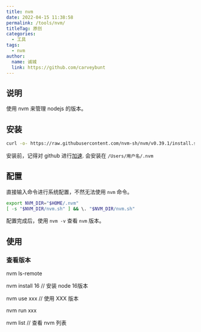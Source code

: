 ```yaml
---
title: nvm
date: 2022-04-15 11:38:58
permalink: /tools/nvm/
titleTag: 原创
categories: 
  - 工具
tags: 
  - nvm
author: 
  name: 诚城
  link: https://github.com/carveybunt
---
```



## 说明
使用 nvm 来管理 nodejs 的版本。

## 安装
```sh
curl -o- https://raw.githubusercontent.com/nvm-sh/nvm/v0.39.1/install.sh | bash
```
安装前，记得对 github 进行[加速](../GitHub技巧/04.无法连接.md).
会安装在 `/Users/用户名/.nvm`

## 配置
直接输入命令进行系统配置，不然无法使用 `nvm` 命令。
```sh
export NVM_DIR="$HOME/.nvm"
[ -s "$NVM_DIR/nvm.sh" ] && \. "$NVM_DIR/nvm.sh"
```
配置完成后，使用 `nvm -v` 查看 `nvm` 版本。
## 使用
### 查看版本

nvm ls-remote

nvm install 16 // 安装 node 16版本

nvm use xxx // 使用 XXX 版本

nvm run xxx

nvm list // 查看 nvm 列表